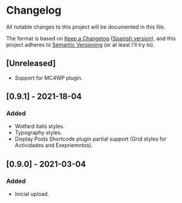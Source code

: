 # Changelog
All notable changes to this project will be documented in this file.

The format is based on [Keep a Changelog](https://keepachangelog.com/en/1.0.0/) ([Spanish version](https://keepachangelog.com/es-ES/1.0.0/)),
and this project adheres to [Semantic Versioning](https://semver.org/spec/v2.0.0.html) (or at least I'll try to).

## [Unreleased]
- Support for MC4WP plugin.

## [0.9.1] - 2021-18-04
### Added
- Wotfard italis styles.
- Typography styles.
- Display Posts Shortcode plugin partial support (Grid styles for Actividades and Exepriemntos).

## [0.9.0] - 2021-03-04
### Added
- Inicial upload.